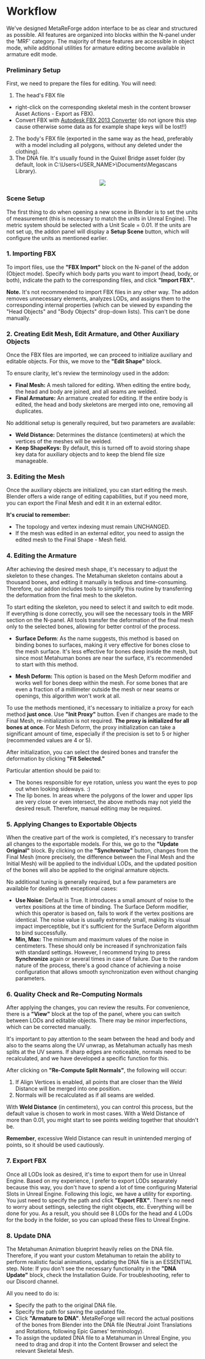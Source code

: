 # Workflow
We've designed MetaReForge addon interface to be as clear and structured as possible.  All features are organized into blocks within the N-panel under the 'MRF' category. The majority of these features are accessible in object mode, while additional utilities for armature editing become available in armature edit mode.

### Preliminary Setup
First, we need to prepare the files for editing. You will need:

1. The head's FBX file 
  - right-click on the corresponding skeletal mesh in the content browser Asset Actions - Export as FBX).
  - Convert FBX with [Autodesk FBX 2013 Converter](https://aps.autodesk.com/developer/overview/fbx-converter-archives) (do not ignore this step cause otherwise some data as for example shape keys will be lost!!)
2. The body's FBX file (exported in the same way as the head, preferably with a model including all polygons, without any deleted under the clothing).
3. The DNA file. It's usually found in the Quixel Bridge asset folder (by default, look in C:\Users<USER_NAME>\Documents\Megascans Library).

<p align="center">
  <img src="./images/export_as_fbx.png"/>
</p>

### Scene Setup
The first thing to do when opening a new scene in Blender is to set the units of measurement (this is necessary to match the units in Unreal Engine). The metric system should be selected with a Unit Scale = 0.01. If the units are not set up, the addon panel will display a **Setup Scene** button, which will configure the units as mentioned earlier.

### 1. Importing FBX
To import files, use the **"FBX Import"** block on the N-panel of the addon (Object mode). Specify which body parts you want to import (head, body, or both), indicate the path to the corresponding files, and click **"Import FBX"**. 

**Note.** It's not recommended to import FBX files in any other way. The addon removes unnecessary elements, analyzes LODs, and assigns them to the corresponding internal properties (which can be viewed by expanding the "Head Objects" and "Body Objects" drop-down lists). This can't be done manually.

### 2. Creating Edit Mesh, Edit Armature, and Other Auxiliary Objects
Once the FBX files are imported, we can proceed to initialize auxiliary and editable objects. For this, we move to the **"Edit Shape"** block.

To ensure clarity, let's review the terminology used in the addon:

- **Final Mesh:** A mesh tailored for editing. When editing the entire body, the head and body are joined, and all seams are welded.
- **Final Armature:** An armature created for editing. If the entire body is edited, the head and body skeletons are merged into one, removing all duplicates.

No additional setup is generally required, but two parameters are available:
- **Weld Distance:** Determines the distance (centimeters) at which the vertices of the meshes will be welded.
- **Keep ShapeKeys:** By default, this is turned off to avoid storing shape key data for auxiliary objects and to keep the blend file size manageable.

### 3. Editing the Mesh
Once the auxiliary objects are initialized, you can start editing the mesh. Blender offers a wide range of editing capabilities, but if you need more, you can export the Final Mesh and edit it in an external editor.

**It's crucial to remember:**
- The topology and vertex indexing must remain UNCHANGED.
- If the mesh was edited in an external editor, you need to assign the edited mesh to the Final Shape - Mesh field.

### 4. Editing the Armature
After achieving the desired mesh shape, it's necessary to adjust the skeleton to these changes. The Metahuman skeleton contains about a thousand bones, and editing it manually is tedious and time-consuming. Therefore, our addon includes tools to simplify this routine by transferring the deformation from the final mesh to the skeleton.

To start editing the skeleton, you need to select it and switch to edit mode. If everything is done correctly, you will see the necessary tools in the MRF section on the N-panel.
All tools transfer the deformation of the final mesh only to the selected bones, allowing for better control of the process.

- **Surface Deform**: As the name suggests, this method is based on binding bones to surfaces, making it very effective for bones close to the mesh surface. It's less effective for bones deep inside the mesh, but since most Metahuman bones are near the surface, it's recommended to start with this method.

- **Mesh Deform:** This option is based on the Mesh Deform modifier and works well for bones deep within the mesh. For some bones that are even a fraction of a millimeter outside the mesh or near seams or openings, this algorithm won't work at all.

To use the methods mentioned, it's necessary to initialize a proxy for each method **just once**. Use **"Init Proxy"** button. Even if changes are made to the Final Mesh, re-initialization is not required. **The proxy is initialized for all bones at once**. For Mesh Deform, the proxy initialization can take a significant amount of time, especially if the precision is set to 5 or higher (recommended values are 4 or 5).

After initialization, you can select the desired bones and transfer the deformation by clicking **"Fit Selected."**

Particular attention should be paid to:
- The bones responsible for eye rotation, unless you want the eyes to pop out when looking sideways. :)
- The lip bones. In areas where the polygons of the lower and upper lips are very close or even intersect, the above methods may not yield the desired result. Therefore, manual editing may be required.

### 5. Applying Changes to Exportable Objects
When the creative part of the work is completed, it's necessary to transfer all changes to the exportable models. For this, we go to the **"Update Original"** block. By clicking on the **"Synchronize"** button, changes from the Final Mesh (more precisely, the difference between the Final Mesh and the Initial Mesh) will be applied to the individual LODs, and the updated position of the bones will also be applied to the original armature objects.

No additional tuning is generally required, but a few parameters are available for dealing with exceptional cases:

- **Use Noise:** Default is True. It introduces a small amount of noise to the vertex positions at the time of binding. The Surface Deform modifier, which this operator is based on, fails to work if the vertex positions are identical. The noise value is usually extremely small, making its visual impact imperceptible, but it's sufficient for the Surface Deform algorithm to bind successfully.
- **Min, Max:** The minimum and maximum values of the noise in centimeters. These should only be increased if synchronization fails with standard settings. However, I recommend trying to press **Synchronize** again or several times in case of failure. Due to the random nature of the process, there's a good chance of achieving a noise configuration that allows smooth synchronization even without changing parameters.
### 6. Quality Check and Re-Computing Normals
After applying the changes, you can review the results. For convenience, there is a **"View"** block at the top of the panel, where you can switch between LODs and editable objects. There may be minor imperfections, which can be corrected manually.

It's important to pay attention to the seam between the head and body and also to the seams along the UV unwrap, as Metahuman actually has mesh splits at the UV seams. If sharp edges are noticeable, normals need to be recalculated, and we have developed a specific function for this.

After clicking on **"Re-Compute Split Normals"**, the following will occur:

1. If Align Vertices is enabled, all points that are closer than the Weld Distance will be merged into one position.
2. Normals will be recalculated as if all seams are welded.

With **Weld Distance** (in centimeters), you can control this process, but the default value is chosen to work in most cases. With a Weld Distance of more than 0.01, you might start to see points welding together that shouldn't be.

**Remember**, excessive Weld Distance can result in unintended merging of points, so it should be used cautiously.
### 7. Export FBX
Once all LODs look as desired, it's time to export them for use in Unreal Engine. Based on my experience, I prefer to export LODs separately because this way, you don't have to spend a lot of time configuring Material Slots in Unreal Engine. Following this logic, we have a utility for exporting. You just need to specify the path and click **"Export FBX"**. There's no need to worry about settings, selecting the right objects, etc. Everything will be done for you. As a result, you should see 8 LODs for the head and 4 LODs for the body in the folder, so you can upload these files to Unreal Engine.
### 8. Update DNA
The Metahuman Animation blueprint heavily relies on the DNA file. Therefore, if you want your custom Metahuman to retain the ability to perform realistic facial animations, updating the DNA file is an ESSENTIAL step.
Note: If you don't see the necessary functionality in the **"DNA Update"** block, check the Installation Guide. For troubleshooting, refer to our Discord channel.

All you need to do is:

- Specify the path to the original DNA file.
- Specify the path for saving the updated file.
- Click **"Armature to DNA"**. MetaReForge will record the actual positions of the bones from Blender into the DNA file (Neutral Joint Translations and Rotations, following Epic Games' terminology).
- To assign the updated DNA file to a Metahuman in Unreal Engine, you need to drag and drop it into the Content Browser and select the relevant Skeletal Mesh.
